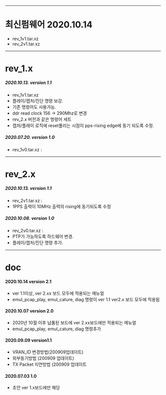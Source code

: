 ***
최신펌웨어 2020.10.14
=====================
- rev_1v1.tar.xz
- rev_2v1.tar.xz


***
rev_1.x  
=======

##### 2020.10.13. version 1.1   
- rev_1v1.tar.xz  
- 플레이/캡처/진단 명령 보강.  
- 기존 명령어도 사용가능.  
- ddr read clock 156 -> 290Mhz로 변경  
- rev_2.x 버전과 같은 명령어 세트  
- 캡처/플레이 로직에 reset풀리는 시점이 pps-rising edge에 동기 되도록 수정. 
##### 2020.07.20. version 1.0   
- rev_1v0.tar.xz :      

***
rev_2.x  
=======
##### 2020.10.13. version 1.1    
- rev_2v1.tar.xz :     
- 1PPS 출력이 10MHz 출력의 rising에 동기되도록 수정
##### 2020.10.08. version 1.0    
- rev_2v0.tar.xz :     
- PTP가 가능하도록 하드웨어 변경.  
- 플레이/캡처/진단 명령 추가.  



***
doc
=======

#### 2020.10.14	version 2.1	
- ver 1.1이상,  ver 2.xx 보드 모두에 적용되는 매뉴얼  
- emul_pcap_play, emul_cature, diag 명령이 ver 1.1 ver2.x 보드 모두에 적용됨  
#### 2020.10.07	version 2.0	
- 2020년 10월 이후 납품된 보드에 ver 2.xx보드에만 적용되는 메뉴얼  
- emul_pcap_play, emul_cature, diag 명령추가  
#### 2020.09.09	version1.1	  
- VRAN_ID 변경방법(200909업데이트)  
- 외부동기방법 (200909 업데이트)  
- TX Packet 지연방법 (200909 업데이트  
#### 2020.07.03	1.0	
- 초안 ver 1.x보드에만 해당  


